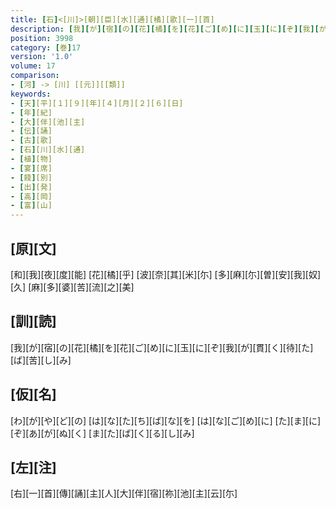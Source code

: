 ```yaml
---
title: [石]<[川]>[朝][臣][水][通][橘][歌][一][首]
description: [我][が][宿][の][花][橘][を][花][ご][め][に][玉][に][ぞ][我][が][貫][く][待][た][ば][苦][し][み]
position: 3998
category: [巻]17
version: '1.0'
volume: 17
comparison:
- [河] -> [川] [[元]][[類]]
keywords:
- [天][平][１][９][年][４][月][２][６][日]
- [年][紀]
- [大][伴][池][主]
- [伝][誦]
- [古][歌]
- [石][川][水][通]
- [植][物]
- [宴][席]
- [餞][別]
- [出][発]
- [高][岡]
- [富][山]
---
```


## [原][文]

[和][我][夜][度][能] [花][橘][乎] [波][奈][其][米][尓] [多][麻][尓][曽][安][我][奴][久] [麻][多][婆][苦][流][之][美]

## [訓][読]

[我][が][宿][の][花][橘][を][花][ご][め][に][玉][に][ぞ][我][が][貫][く][待][た][ば][苦][し][み]

## [仮][名]

[わ][が][や][ど][の] [は][な][た][ち][ば][な][を] [は][な][ご][め][に] [た][ま][に][ぞ][あ][が][ぬ][く] [ま][た][ば][く][る][し][み]

## [左][注]

[右][一][首][傳][誦][主][人][大][伴][宿][祢][池][主][云][尓]
